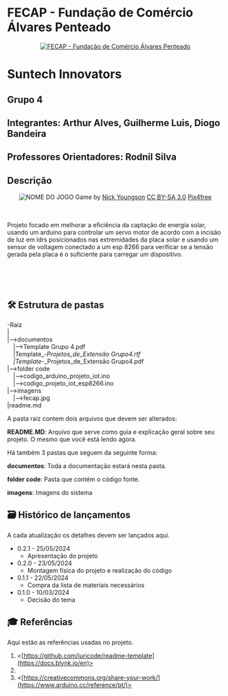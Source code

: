 # FECAP - Fundação de Comércio Álvares Penteado

<p align="center">
<a href= "https://www.fecap.br/"><img src="https://encrypted-tbn0.gstatic.com/images?q=tbn:ANd9GcRhZPrRa89Kma0ZZogxm0pi-tCn_TLKeHGVxywp-LXAFGR3B1DPouAJYHgKZGV0XTEf4AE&usqp=CAU" alt="FECAP - Fundação de Comércio Álvares Penteado" border="0"></a>
</p>

# Suntech Innovators

## Grupo 4

## Integrantes: <a>Arthur Alves</a>, <a>Guilherme Luis</a>, <a>Diogo Bandeira</a>

## Professores Orientadores: <a>Rodnil Silva</a>
## Descrição

<p align="center">
<img src="https://pix4free.org/assets/library/2021-01-20/originals/game.jpg" alt="NOME DO JOGO" border="0">
  Game by <a href="http://www.nyphotographic.com/">Nick Youngson</a> <a rel="license" href="https://creativecommons.org/licenses/by-sa/3.0/">CC BY-SA 3.0</a> <a href="http://pix4free.org/">Pix4free</a>
</p>



<br><br>
Projeto focado em melhorar a eficiência da captação de energia solar, usando um arduino para controlar um servo motor de acordo com a incisão de luz em ldrs posicionados nas extremidades da placa solar e usando um sensor de voltagem conectado a um esp 8266 para verificar se a tensão gerada pela placa é o suficiente para carregar um dispositivo.
<br><br>

<br><br>

## 🛠 Estrutura de pastas

-Raiz<br>
|<br>
|-->documentos<br>
  &emsp;|-->Template Grupo 4.pdf<br>
  &emsp;|Template_-_Projetos_de_Extensão Grupo4.rtf<br>
  &emsp;|Template_-_Projetos_de_Extensão Grupo4.pdf<br>
|-->folder code<br>
  &emsp;|-->codigo_arduino_projeto_iot.ino<br>
  &emsp;|-->codigo_projeto_iot_esp8266.ino<br>
|-->imagens<br>
  &emsp;|-->fecap.jpg<br>
|readme.md<br>

A pasta raiz contem dois arquivos que devem ser alterados:

<b>README.MD</b>: Arquivo que serve como guia e explicação geral sobre seu projeto. O mesmo que você está lendo agora.

Há também 3 pastas que seguem da seguinte forma:

<b>documentos</b>: Toda a documentação estará nesta pasta.

<b>folder code</b>: Pasta que contém o código fonte.

<b>imagens</b>: Imagens do sistema

## 🗃 Histórico de lançamentos

A cada atualização os detalhes devem ser lançados aqui.

* 0.2.1 - 25/05/2024
    * Apresentação do projeto
* 0.2.0 - 23/05/2024
    * Montagem física do projeto e realização do código
* 0.1.1 - 22/05/2024
    * Compra da lista de materiais necessários
* 0.1.0 - 10/03/2024
    * Decisão do tema
   


## 🎓 Referências

Aqui estão as referências usadas no projeto.

1. <[https://github.com/iuricode/readme-template](https://docs.blynk.io/en)>
2. <Aulas de iot>
3. <[https://creativecommons.org/share-your-work/](https://www.arduino.cc/reference/pt/)>

